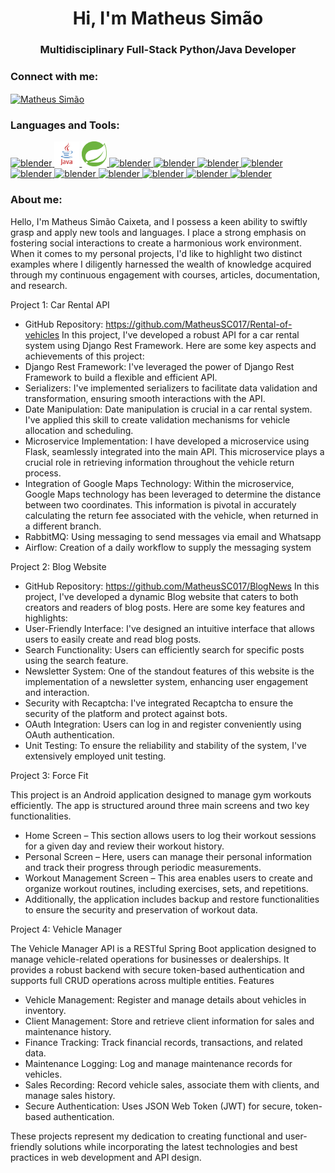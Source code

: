 <h1 align="center">Hi, I'm Matheus Simão</h1>
<h3 align="center">Multidisciplinary Full-Stack Python/Java Developer </h3>

<h3 align="left">Connect with me:</h3>

<p align="left">
  <a href="https://www.linkedin.com/in/matheussimaocaixeta/" target="blank"><img align="center" src="https://github.com/MatheusSC017/MatheusSC017/assets/101995486/6680758b-0ce2-465e-a871-610a57fe9d10" alt="Matheus Simão" height="40" width="40" /></a>
</p>

<h3 align="left">Languages and Tools:</h3>
<p align="left"> 
  <a href="https://www.python.org/" target="_blank" rel="noreferrer"> 
    <img src="https://github.com/MatheusSC017/MatheusSC017/assets/101995486/1b0102fe-2335-4df7-bce9-65bd66002aec" alt="blender" width="40" height="40"/>
  </a>

  <a href="https://www.java.com/en/" target="_blank" rel="noreferrer"> 
    <img src="java.svg" alt="blender" width="40" height="40"/>
  </a>

  <a href="https://spring.io/projects/spring-boot" target="_blank" rel="noreferrer"> 
    <img src="spring.png" alt="blender" width="40" height="40"/>
  </a>
  
  <a href="https://www.djangoproject.com/" target="_blank" rel="noreferrer"> 
    <img src="https://github.com/MatheusSC017/MatheusSC017/assets/101995486/021a83a6-5324-4394-997b-b392d0b966ff" alt="blender" width="40" height="40"/>
  </a>
  
  <a href="https://flask.palletsprojects.com/en/3.0.x/" target="_blank" rel="noreferrer"> 
    <img src="https://github.com/MatheusSC017/MatheusSC017/assets/101995486/9c760f53-1c75-44d8-b9ba-4b2c2e52fc69" alt="blender" width="40" height="40"/>
  </a>
  
  <a href="https://scikit-learn.org/stable/" target="_blank" rel="noreferrer"> 
    <img src="https://github.com/MatheusSC017/MatheusSC017/assets/101995486/512171ba-6eca-4f70-9c06-bdbfacb062f0" alt="blender" width="60" height="40"/>
  </a>
  
  <a href="https://numpy.org/" target="_blank" rel="noreferrer"> 
    <img src="https://github.com/MatheusSC017/MatheusSC017/assets/101995486/ce9ddb5e-61f5-4f78-b7e8-cb2da15509cf" alt="blender" width="40" height="40"/>
  </a>
  
  <a href="https://pandas.pydata.org/" target="_blank" rel="noreferrer"> 
    <img src="https://github.com/MatheusSC017/MatheusSC017/assets/101995486/98dcf63e-4980-42fc-8083-c0ece8d3cd5f" alt="blender" width="50" height="40"/>
  </a>
  
  <a href="https://developer.mozilla.org/pt-BR/docs/Web/JavaScript" target="_blank" rel="noreferrer"> 
    <img src="https://github.com/MatheusSC017/MatheusSC017/assets/101995486/d568f8ec-73eb-4c6e-928a-ad69d51b5495" alt="blender" width="40" height="40"/>
  </a>
  
  <a href="https://developer.mozilla.org/pt-BR/docs/Web/HTML" target="_blank" rel="noreferrer"> 
    <img src="https://github.com/MatheusSC017/MatheusSC017/assets/101995486/fa651323-8cea-48c5-8c32-1b7c11f0d6d6" alt="blender" width="40" height="40"/>
  </a>
  
  <a href="https://developer.mozilla.org/pt-BR/docs/Web/CSS" target="_blank" rel="noreferrer"> 
    <img src="https://github.com/MatheusSC017/MatheusSC017/assets/101995486/e142ec60-8836-4d71-91dd-7feabb08d11c" alt="blender" width="30" height="40"/>
  </a>
  
  <a href="https://www.docker.com/" target="_blank" rel="noreferrer"> 
    <img src="https://github.com/MatheusSC017/MatheusSC017/assets/101995486/1e0540d1-2029-4991-b631-9ced69e4cadc" alt="blender" width="40" height="40"/>
  </a>
  
  <a href="https://www.rabbitmq.com/" target="_blank" rel="noreferrer"> 
    <img src="https://github.com/MatheusSC017/MatheusSC017/assets/101995486/a87c3385-0a0c-4f42-8c60-4ae4863490db" alt="blender" width="40" height="40"/>
  </a>
</p>

<h3 align="left">About me:</h3>

Hello, I'm Matheus Simão Caixeta, and I possess a keen ability to swiftly grasp and
apply new tools and languages. I place a strong emphasis on fostering social
interactions to create a harmonious work environment.
When it comes to my personal projects, I'd like to highlight two distinct examples where
I diligently harnessed the wealth of knowledge acquired through my continuous
engagement with courses, articles, documentation, and research.

Project 1: Car Rental API
- GitHub Repository: https://github.com/MatheusSC017/Rental-of-vehicles
In this project, I've developed a robust API for a car rental system using Django Rest
Framework. Here are some key aspects and achievements of this project:
- Django Rest Framework: I've leveraged the power of Django Rest Framework to build
a flexible and efficient API.
- Serializers: I've implemented serializers to facilitate data validation and
transformation, ensuring smooth interactions with the API.
- Date Manipulation: Date manipulation is crucial in a car rental system. I've applied this
skill to create validation mechanisms for vehicle allocation and scheduling.
-  Microservice Implementation: I have developed a microservice using Flask, seamlessly integrated into the main API. This microservice plays a crucial role in retrieving information throughout the vehicle return process.
-   Integration of Google Maps Technology: Within the microservice, Google Maps technology has been leveraged to determine the distance between two coordinates. This information is pivotal in accurately calculating the return fee associated with the vehicle, when returned in a different branch.
-   RabbitMQ: Using messaging to send messages via email and Whatsapp
-   Airflow: Creation of a daily workflow to supply the messaging system

Project 2: Blog Website
- GitHub Repository: https://github.com/MatheusSC017/BlogNews
In this project, I've developed a dynamic Blog website that caters to both creators and
readers of blog posts. Here are some key features and highlights:
- User-Friendly Interface: I've designed an intuitive interface that allows users to easily
create and read blog posts.
- Search Functionality: Users can efficiently search for specific posts using the search
feature.
- Newsletter System: One of the standout features of this website is the
implementation of a newsletter system, enhancing user engagement and interaction.
- Security with Recaptcha: I've integrated Recaptcha to ensure the security of the
platform and protect against bots.
- OAuth Integration: Users can log in and register conveniently using OAuth
authentication.
- Unit Testing: To ensure the reliability and stability of the system, I've extensively
employed unit testing.

Project 3: Force Fit

This project is an Android application designed to manage gym workouts efficiently. The app is structured around three main screens and two key functionalities.

- Home Screen – This section allows users to log their workout sessions for a given day and review their workout history.
- Personal Screen – Here, users can manage their personal information and track their progress through periodic measurements.
- Workout Management Screen – This area enables users to create and organize workout routines, including exercises, sets, and repetitions.
- Additionally, the application includes backup and restore functionalities to ensure the security and preservation of workout data.

Project 4: Vehicle Manager

The Vehicle Manager API is a RESTful Spring Boot application designed to manage vehicle-related operations for businesses or dealerships. It provides a robust backend with secure token-based authentication and supports full CRUD operations across multiple entities.
Features

- Vehicle Management: Register and manage details about vehicles in inventory.
- Client Management: Store and retrieve client information for sales and maintenance history.
- Finance Tracking: Track financial records, transactions, and related data.
- Maintenance Logging: Log and manage maintenance records for vehicles.
- Sales Recording: Record vehicle sales, associate them with clients, and manage sales history.
- Secure Authentication: Uses JSON Web Token (JWT) for secure, token-based authentication.


These projects represent my dedication to creating functional and user-friendly solutions
while incorporating the latest technologies and best practices in web development and
API design.

